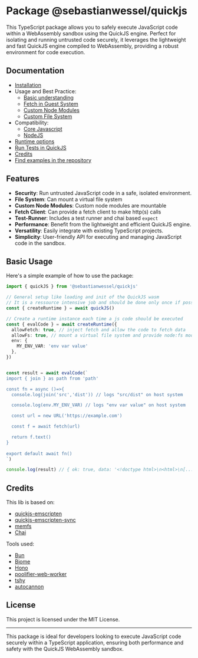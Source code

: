 # Package @sebastianwessel/quickjs

This TypeScript package allows you to safely execute JavaScript code within a WebAssembly sandbox using the QuickJS engine. Perfect for isolating and running untrusted code securely, it leverages the lightweight and fast QuickJS engine compiled to WebAssembly, providing a robust environment for code execution.

## Documentation

- [Installation](./intallation.md)
- Usage and Best Practice:
  - [Basic understanding](./basic.md)
  - [Fetch in Guest System](./fetch.md)
  - [Custom Node Modules](./custom-modules.md)
  - [Custom File System](./custom-file-system.md)
- Compatibility:
  - [Core Javascript](./core-js-compatibility.md)
  - [NodeJS](./node-compatibility.md)
- [Runtime options](./runtime-options.md)
- [Run Tests in QuickJS](./running-tests.md)
- [Credits](./credits.md)
- [Find examples in the repository](https://github.com/sebastianwessel/quickjs/tree/main/example)

## Features

- **Security**: Run untrusted JavaScript code in a safe, isolated environment.
- **File System**: Can mount a virtual file system
- **Custom Node Modules**: Custom node modules are mountable
- **Fetch Client**: Can provide a fetch client to make http(s) calls
- **Test-Runner**: Includes a test runner and chai based `expect`
- **Performance**: Benefit from the lightweight and efficient QuickJS engine.
- **Versatility**: Easily integrate with existing TypeScript projects.
- **Simplicity**: User-friendly API for executing and managing JavaScript code in the sandbox.

## Basic Usage

Here's a simple example of how to use the package:

```typescript
import { quickJS } from '@sebastianwessel/quickjs'

// General setup like loading and init of the QuickJS wasm
// It is a ressource intensive job and should be done only once if possible 
const { createRuntime } = await quickJS()

// Create a runtime instance each time a js code should be executed
const { evalCode } = await createRuntime({
  allowFetch: true, // inject fetch and allow the code to fetch data
  allowFs: true, // mount a virtual file system and provide node:fs module
  env: {
    MY_ENV_VAR: 'env var value'
  },
})


const result = await evalCode(`
import { join } as path from 'path'

const fn = async ()=>{
  console.log(join('src','dist')) // logs "src/dist" on host system

  console.log(env.MY_ENV_VAR) // logs "env var value" on host system

  const url = new URL('https://example.com')

  const f = await fetch(url)

  return f.text()
}
  
export default await fn()
`)

console.log(result) // { ok: true, data: '<!doctype html>\n<html>\n[....]</html>\n' }
```

## Credits

This lib is based on:

- [quickjs-emscripten](https://github.com/justjake/quickjs-emscripten)
- [quickjs-emscripten-sync](https://github.com/reearth/quickjs-emscripten-sync)
- [memfs](https://github.com/streamich/memfs)
- [Chai](https://www.chaijs.com)

Tools used:

- [Bun](https://bun.sh)
- [Biome](https://biomejs.dev)
- [Hono](https://hono.dev)
- [poolifier-web-worker](https://github.com/poolifier/poolifier-web-worker)
- [tshy](https://github.com/isaacs/tshy)
- [autocannon](https://github.com/mcollina/autocannon)

## License

This project is licensed under the MIT License.

---

This package is ideal for developers looking to execute JavaScript code securely within a TypeScript application, ensuring both performance and safety with the QuickJS WebAssembly sandbox.
